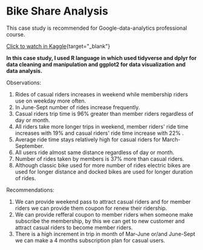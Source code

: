 # Bike Share Analysis
This case study is recommended for Google-data-analytics professional course.

[Click to watch in Kaggle](https://www.kaggle.com/code/priteshtadvi/case-study-1-bike-share){target="_blank"}

**In this case study, I used R language in which used tidyverse and dplyr for data cleaning and manipulation and ggplot2 for data visualization and data analysis.**

Observations:
1. Rides of casual riders increases in weekend while membership riders use on weekday more often.
2. In June-Sept number of rides increase frequently.
3. Casual riders trip time is 96% greater than member riders regardless of day or month.
4. All riders take more longer trips in weekend, member riders' ride time increases with 19% and casual riders' ride time increase with 22% .
5. Average ride time stays relatively high for casual riders for March-September.
6. All users ride almost same distance regardless of day or month.
7. Number of rides taken by members is 37% more than casual riders.
8. Although classic bike used for more number of rides electric bikes are used for longer distance and docked bikes are used for longer duration of rides.

Recommendations:

1. We can provide weekend pass to attract casual riders and for member riders we can provide them coupon for renew their ridership.
2. We can provide refferal coupon to member riders when someone make subscribe the membership, by this we can get to new customer and attract casual riders to become member riders.
3. There is a high increment in trip in month of Mar-June or/and June-Sept we can make a 4 months subscription plan for casual users.
